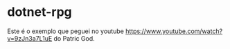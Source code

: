 # dotnet-rpg
Este é o exemplo que peguei no youtube https://www.youtube.com/watch?v=9zJn3a7L1uE
do Patric God.
